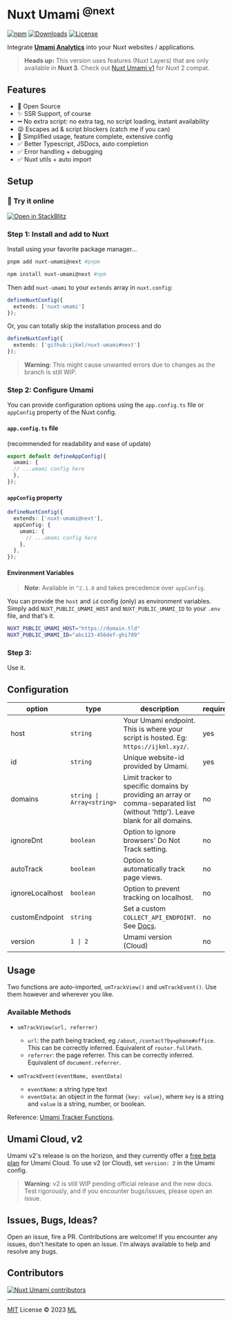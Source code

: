 # Nuxt Umami <sup>@next<sup>

[![npm](https://img.shields.io/npm/v/nuxt-umami/next?style=flat-square)](https://www.npmjs.com/package/nuxt-umami/v/next)
[![Downloads](https://img.shields.io/npm/dt/nuxt-umami.svg?style=flat-square)](https://www.npmjs.com/package/nuxt-umami)
[![License](https://img.shields.io/npm/l/nuxt-umami?style=flat-square)](/LICENSE)

Integrate [**Umami Analytics**](https://umami.is/) into your Nuxt websites / applications.

> **Heads up:**
> This version uses features (Nuxt Layers) that are only available in **Nuxt 3**.
> Check out [Nuxt Umami v1](https://github.com/ijkml/nuxt-umami/tree/main) for Nuxt 2 compat.

## Features

- 📖 Open Source
- ✨ SSR Support, of course
- ➖ No extra script: no extra tag, no script loading, instant availability
- 😜 Escapes ad & script blockers (catch me if you can)
- 💯 Simplified usage, feature complete, extensive config
- ✅ Better Typescript, JSDocs, auto completion
- ✅ Error handling + debugging
- ✅ Nuxt utils + auto import

## Setup

### 🚀 Try it online

<a href="https://stackblitz.com/edit/nuxt-umami-next"><img src="https://developer.stackblitz.com/img/open_in_stackblitz.svg" alt="Open in StackBlitz"></a>

### Step 1: Install and add to Nuxt

Install using your favorite package manager...

```bash
pnpm add nuxt-umami@next #pnpm
```

```bash
npm install nuxt-umami@next #npm
```

Then add `nuxt-umami` to your `extends` array in `nuxt.config`:

```ts
defineNuxtConfig({
  extends: ['nuxt-umami']
});
```

Or, you can totally skip the installation process and do

```ts
defineNuxtConfig({
  extends: ['github:ijkml/nuxt-umami#next']
});
```

> **Warning**:
> This might cause unwanted errors due to changes as the branch is still WIP.

### Step 2: Configure Umami

You can provide configuration options using the `app.config.ts` file or `appConfig` property of the Nuxt config.

#### `app.config.ts` file

(recommended for readability and ease of update)

```ts
export default defineAppConfig({
  umami: {
  // ...umami config here
  },
});
```

#### `appConfig` property

```ts
defineNuxtConfig({
  extends: ['nuxt-umami@next'],
  appConfig: {
    umami: {
      // ...umami config here
    },
  },
});
```

#### Environment Variables

> **Note**:
> Available in `^2.1.0` and takes precedence over `appConfig`.

You can provide the `host` and `id` config (only) as environment variables. Simply add `NUXT_PUBLIC_UMAMI_HOST` and `NUXT_PUBLIC_UMAMI_ID` to your `.env` file, and that's it.

```sh
NUXT_PUBLIC_UMAMI_HOST="https://domain.tld"
NUXT_PUBLIC_UMAMI_ID="abc123-456def-ghi789"
```

### Step 3:

Use it.

## Configuration

| option | type | description | required | default |
|---|---|---|---|---|
| host | `string` | Your Umami endpoint. This is where your script is hosted. Eg: `https://ijkml.xyz/`. | yes | `''` |
| id | `string` | Unique website-id provided by Umami. | yes | `''` |
| domains | `string \| Array<string>`  | Limit tracker to specific domains by providing an array or comma-separated list (without 'http'). Leave blank for all domains. | no | `undefined` |
| ignoreDnt | `boolean` | Option to ignore browsers' Do Not Track setting. | no | `true` |
| autoTrack | `boolean` | Option to automatically track page views. | no | `true` |
| ignoreLocalhost | `boolean` | Option to prevent tracking on localhost. | no | `false` |
| customEndpoint | `string` | Set a custom `COLLECT_API_ENDPOINT`. See [Docs](https://umami.is/docs/environment-variables). | no | `undefined`
| version | `1 \| 2` | Umami version (Cloud) | no | `1` |

## Usage

Two functions are auto-imported, `umTrackView()` and `umTrackEvent()`. Use them however and wherever you like.

### Available Methods

- `umTrackView(url, referrer)`
  - `url`: the path being tracked, eg `/about`, `/contact?by=phone#office`. This can be correctly inferred. Equivalent of `router.fullPath`.
  - `referrer`: the page referrer. This can be correctly inferred. Equivalent of `document.referrer`.

- `umTrackEvent(eventName, eventData)`
  - `eventName`: a string type text
  - `eventData`: an object in the format `{key: value}`, where `key` is a string and `value` is a string, number, or boolean.


Reference: [Umami Tracker Functions](https://umami.is/docs/tracker-functions).


## Umami Cloud, v2

Umami v2's release is on the horizon, and they currently offer a [free beta plan](https://umami.is/pricing) for Umami Cloud. To use v2 (or Cloud), set `version: 2` in the Umami config.

> **Warning**:
> v2 is still WIP pending official release and the new docs. Test rigorously, and if you encounter bugs/issues, please open an issue.

## Issues, Bugs, Ideas?

Open an issue, fire a PR. Contributions are welcome! If you encounter any issues, don't hesitate to open an issue. I'm always available to help and resolve any bugs.

## Contributors

<a href="https://github.com/ijkml/nuxt-umami/graphs/contributors">
  <img alt="Nuxt Umami contributors" src="https://contrib.rocks/image?repo=ijkml/nuxt-umami" />
</a>

<br />
<hr />

[MIT](./LICENSE) License © 2023 [ML](https://github.com/ijkml/)
